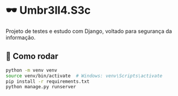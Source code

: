 # 🕶️ Umbr3ll4.S3c

Projeto de testes e estudo com Django, voltado para segurança da informação.

## 🚀 Como rodar

```bash
python -m venv venv
source venv/bin/activate  # Windows: venv\Scripts\activate
pip install -r requirements.txt
python manage.py runserver
